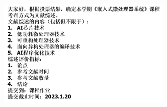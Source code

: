 ![](https://raw.githubusercontent.com/acdefg/cdn/main/obsidian/08d4903eca1905e1df63111762ce077.png)
